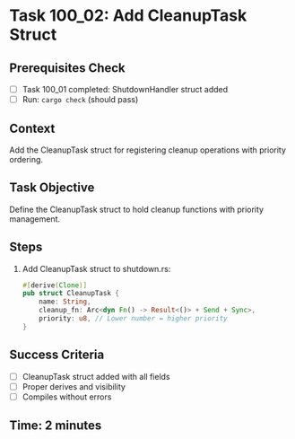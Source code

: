 # Task 100_02: Add CleanupTask Struct

## Prerequisites Check
- [ ] Task 100_01 completed: ShutdownHandler struct added
- [ ] Run: `cargo check` (should pass)

## Context
Add the CleanupTask struct for registering cleanup operations with priority ordering.

## Task Objective
Define the CleanupTask struct to hold cleanup functions with priority management.

## Steps
1. Add CleanupTask struct to shutdown.rs:
   ```rust
   #[derive(Clone)]
   pub struct CleanupTask {
       name: String,
       cleanup_fn: Arc<dyn Fn() -> Result<()> + Send + Sync>,
       priority: u8, // Lower number = higher priority
   }
   ```

## Success Criteria
- [ ] CleanupTask struct added with all fields
- [ ] Proper derives and visibility
- [ ] Compiles without errors

## Time: 2 minutes